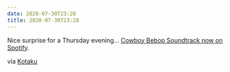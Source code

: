 ```yaml
---
date: 2020-07-30T23:28
title: 2020-07-30T23:28
---
```


Nice surprise for a Thursday evening... [Cowboy Bebop Soundtrack now on Spotify](https://open.spotify.com/album/1XoE7ZirQ3gjxq8HIzTJU9?si=LTSHiO4iRUiy2c1-lc-UIw).

via [Kotaku](https://kotaku.com/the-cowboy-bebop-soundtracks-just-hit-spotify-so-excuse-1844563638?utm_campaign=Kotaku&utm_content=1596146488&utm_medium=SocialMarketing&utm_source=twitter)
